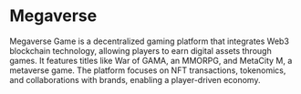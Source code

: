 # Megaverse
Megaverse Game is a decentralized gaming platform that integrates Web3 blockchain technology, allowing players to earn digital assets through games. It features titles like War of GAMA, an MMORPG, and MetaCity M, a metaverse game. The platform focuses on NFT transactions, tokenomics, and collaborations with brands, enabling a player-driven economy.
